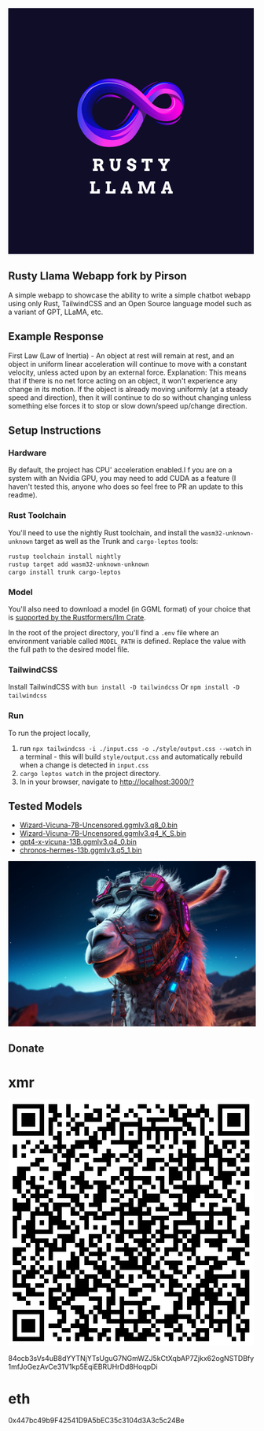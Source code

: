 <picture>
<img src="https://github.com/pirsonxyz/Rusty_Llama/blob/main/RUSTY.png" />
</picture>


## Rusty Llama Webapp fork by Pirson
A simple webapp to showcase the ability to write a simple chatbot webapp using only Rust, TailwindCSS and an Open Source language model such as a variant of GPT, LLaMA, etc.

## Example Response
First Law (Law of Inertia) - An object at rest will remain at rest, and an object in uniform linear acceleration will continue to move with a constant velocity, unless acted upon by an external force. Explanation: This means that if there is no net force acting on an object, it won't experience any change in its motion. If the object is already moving uniformly (at a steady speed and direction), then it will continue to do so without changing unless something else forces it to stop or slow down/speed up/change direction.

## Setup Instructions

### Hardware
By default, the project has CPU' acceleration enabled.I f you are on a system with an Nvidia GPU, you may need to add CUDA as a feature (I haven't tested this, anyone who does so feel free to PR an update to this readme).

### Rust Toolchain
You'll need to use the nightly Rust toolchain, and install the `wasm32-unknown-unknown` target as well as the Trunk and `cargo-leptos` tools:
```
rustup toolchain install nightly
rustup target add wasm32-unknown-unknown
cargo install trunk cargo-leptos
```
### Model
You'll also need to download a model (in GGML format) of your choice that is [supported by the Rustformers/llm Crate](https://huggingface.co/models?search=ggml).

In the root of the project directory, you'll find a `.env` file where an environment variable called `MODEL_PATH` is defined. Replace the value with the full path to the desired model file.

### TailwindCSS
Install TailwindCSS with `bun install -D tailwindcss`
Or `npm install -D tailwindcss`

### Run
To run the project locally, 
1. run `npx tailwindcss -i ./input.css -o ./style/output.css --watch` in a terminal - this will build `style/output.css` and automatically rebuild when a change is detected in `input.css`
1. `cargo leptos watch` in the project directory. 
1. In in your browser, navigate to [http://localhost:3000/?](http://localhost:3000/?)

## Tested Models
* [Wizard-Vicuna-7B-Uncensored.ggmlv3.q8_0.bin](https://huggingface.co/TheBloke/Wizard-Vicuna-7B-Uncensored-GGML)
* [Wizard-Vicuna-7B-Uncensored.ggmlv3.q4_K_S.bin](https://huggingface.co/TheBloke/Wizard-Vicuna-7B-Uncensored-GGML)
* [gpt4-x-vicuna-13B.ggmlv3.q4_0.bin](https://huggingface.co/TheBloke/gpt4-x-vicuna-13B-GGML)
* [chronos-hermes-13b.ggmlv3.q5_1.bin](https://huggingface.co/TheBloke/chronos-hermes-13B-GGML)

<picture>
<img src="https://github.com/pirsonxyz/Rusty_Llama/blob/main/LLAMA.png" />
</picture>

## Donate
# xmr 
<picture>
<img src="https://github.com/pirsonxyz/Rusty_Llama/blob/main/address.png"/>
</picture>

84ocb3sVs4uB8dYYTNjYTsUguG7NGmWZJ5kCtXqbAP7Zjkx62ogNSTDBfy1mfJoGezAvCe31V1kp5EqiEBRUHrDd8HoqpDi
# eth 
0x447bc49b9F42541D9A5bEC35c3104d3A3c5c24Be
